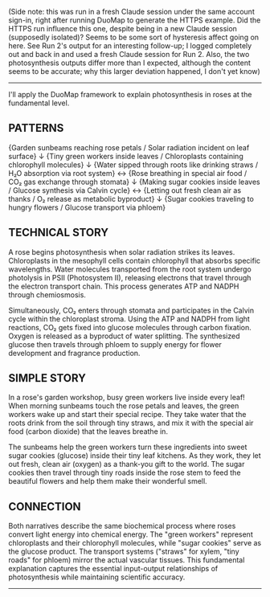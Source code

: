(Side note: this was run in a fresh Claude session under the same account sign-in, right after running DuoMap to generate the HTTPS example. Did the HTTPS run influence this one, despite being in a new Claude session (supposedly isolated)? Seems to be some sort of hysteresis affect going on here. See Run 2's output for an interesting follow-up; I logged completely out and back in and used a fresh Claude session for Run 2. Also, the two photosynthesis outputs differ more than I expected, although the content seems to be accurate; why this larger deviation happened, I don't yet know)

---

I'll apply the DuoMap framework to explain photosynthesis in roses at the fundamental level.

## PATTERNS

{Garden sunbeams reaching rose petals / Solar radiation incident on leaf surface}
↓
{Tiny green workers inside leaves / Chloroplasts containing chlorophyll molecules}
↓
{Water sipped through roots like drinking straws / H₂O absorption via root system}
↔
{Rose breathing in special air food / CO₂ gas exchange through stomata}
↓
{Making sugar cookies inside leaves / Glucose synthesis via Calvin cycle}
↔
{Letting out fresh clean air as thanks / O₂ release as metabolic byproduct}
↓
{Sugar cookies traveling to hungry flowers / Glucose transport via phloem}

## TECHNICAL STORY

A rose begins photosynthesis when solar radiation strikes its leaves. Chloroplasts in the mesophyll cells contain chlorophyll that absorbs specific wavelengths. Water molecules transported from the root system undergo photolysis in PSII (Photosystem II), releasing electrons that travel through the electron transport chain. This process generates ATP and NADPH through chemiosmosis.

Simultaneously, CO₂ enters through stomata and participates in the Calvin cycle within the chloroplast stroma. Using the ATP and NADPH from light reactions, CO₂ gets fixed into glucose molecules through carbon fixation. Oxygen is released as a byproduct of water splitting. The synthesized glucose then travels through phloem to supply energy for flower development and fragrance production.

## SIMPLE STORY

In a rose's garden workshop, busy green workers live inside every leaf! When morning sunbeams touch the rose petals and leaves, the green workers wake up and start their special recipe. They take water that the roots drink from the soil through tiny straws, and mix it with the special air food (carbon dioxide) that the leaves breathe in.

The sunbeams help the green workers turn these ingredients into sweet sugar cookies (glucose) inside their tiny leaf kitchens. As they work, they let out fresh, clean air (oxygen) as a thank-you gift to the world. The sugar cookies then travel through tiny roads inside the rose stem to feed the beautiful flowers and help them make their wonderful smell.

## CONNECTION

Both narratives describe the same biochemical process where roses convert light energy into chemical energy. The "green workers" represent chloroplasts and their chlorophyll molecules, while "sugar cookies" serve as the glucose product. The transport systems ("straws" for xylem, "tiny roads" for phloem) mirror the actual vascular tissues. This fundamental explanation captures the essential input-output relationships of photosynthesis while maintaining scientific accuracy.

---
